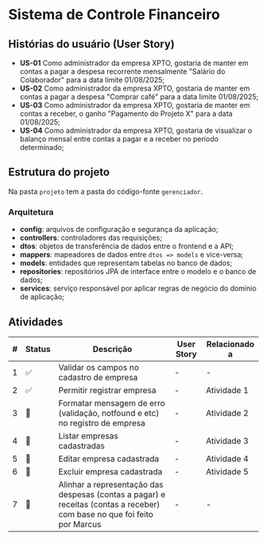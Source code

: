 # Sistema de Controle Financeiro

## Histórias do usuário (User Story)

* **US-01** Como administrador da empresa XPTO, gostaria de manter em contas a pagar a despesa recorrente mensalmente "Salário do Colaborador" para a data limite 01/08/2025;
* **US-02** Como administrador da empresa XPTO, gostaria de manter em contas a pagar a despesa "Comprar café" para a data limite 01/08/2025;
* **US-03** Como administrador da empresa XPTO, gostaria de manter em contas a receber, o ganho "Pagamento do Projeto X" para a data 01/08/2025;
* **US-04** Como administrador da empresa XPTO, gostaria de visualizar o balanço mensal entre contas a pagar e a receber no período determinado;

## Estrutura do projeto

Na pasta `projeto` tem a pasta do código-fonte `gerenciador`.

### Arquitetura

* **config**: arquivos de configuração e segurança da aplicação;
* **controllers**: controladores das requisições;
* **dtos**: objetos de transferência de dados entre o frontend e a API;
* **mappers**: mapeadores de dados entre `dtos => models` e vice-versa;
* **models**: entidades que representam tabelas no banco de dados;
* **repositories**: repositórios JPA de interface entre o modelo e o banco de dados;
* **services**: serviço responsável por aplicar regras de negócio do domínio de aplicação;

## Atividades

| # | Status                | Descrição                                                                                                                | User Story | Relacionado a |
|---|-----------------------|--------------------------------------------------------------------------------------------------------------------------|------------|---------------|
| 1 | :white_check_mark:    | Validar os campos no cadastro de empresa                                                                                 | -          | -             |
| 2 | :white_check_mark:    | Permitir registrar empresa                                                                                               | -          | Atividade 1   |
| 3 | :black_square_button: | Formatar mensagem de erro (validação, notfound e etc) no registro de empresa                                             | -          | Atividade 2   |
| 4 | :black_square_button: | Listar empresas cadastradas                                                                                              | -          | Atividade 3   |
| 5 | :black_square_button: | Editar empresa cadastrada                                                                                                | -          | Atividade 4   |
| 6 | :black_square_button: | Excluir empresa cadastrada                                                                                               | -          | Atividade 5   |
| 7 | :black_square_button: | Alinhar a representação das despesas (contas a pagar) e receitas (contas a receber) com base no que foi feito por Marcus | -          | -             |
